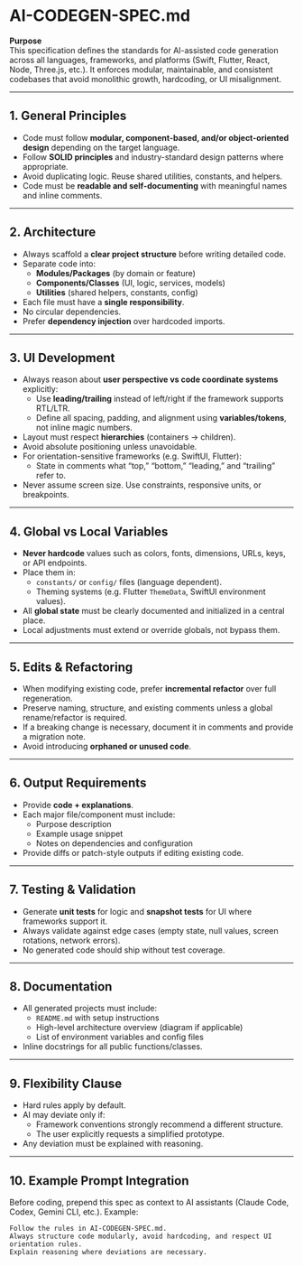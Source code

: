 # AI-CODEGEN-SPEC.md

**Purpose**  
This specification defines the standards for AI-assisted code generation across all languages, frameworks, and platforms (Swift, Flutter, React, Node, Three.js, etc.). It enforces modular, maintainable, and consistent codebases that avoid monolithic growth, hardcoding, or UI misalignment.  

---

## 1. General Principles
- Code must follow **modular, component-based, and/or object-oriented design** depending on the target language.  
- Follow **SOLID principles** and industry-standard design patterns where appropriate.  
- Avoid duplicating logic. Reuse shared utilities, constants, and helpers.  
- Code must be **readable and self-documenting** with meaningful names and inline comments.  

---

## 2. Architecture
- Always scaffold a **clear project structure** before writing detailed code.  
- Separate code into:
  - **Modules/Packages** (by domain or feature)  
  - **Components/Classes** (UI, logic, services, models)  
  - **Utilities** (shared helpers, constants, config)  
- Each file must have a **single responsibility**.  
- No circular dependencies.  
- Prefer **dependency injection** over hardcoded imports.  

---

## 3. UI Development
- Always reason about **user perspective vs code coordinate systems** explicitly:  
  - Use **leading/trailing** instead of left/right if the framework supports RTL/LTR.  
  - Define all spacing, padding, and alignment using **variables/tokens**, not inline magic numbers.  
- Layout must respect **hierarchies** (containers → children).  
- Avoid absolute positioning unless unavoidable.  
- For orientation-sensitive frameworks (e.g. SwiftUI, Flutter):  
  - State in comments what “top,” “bottom,” “leading,” and “trailing” refer to.  
- Never assume screen size. Use constraints, responsive units, or breakpoints.  

---

## 4. Global vs Local Variables
- **Never hardcode** values such as colors, fonts, dimensions, URLs, keys, or API endpoints.  
- Place them in:
  - `constants/` or `config/` files (language dependent).  
  - Theming systems (e.g. Flutter `ThemeData`, SwiftUI environment values).  
- All **global state** must be clearly documented and initialized in a central place.  
- Local adjustments must extend or override globals, not bypass them.  

---

## 5. Edits & Refactoring
- When modifying existing code, prefer **incremental refactor** over full regeneration.  
- Preserve naming, structure, and existing comments unless a global rename/refactor is required.  
- If a breaking change is necessary, document it in comments and provide a migration note.  
- Avoid introducing **orphaned or unused code**.  

---

## 6. Output Requirements
- Provide **code + explanations**.  
- Each major file/component must include:
  - Purpose description  
  - Example usage snippet  
  - Notes on dependencies and configuration  
- Provide diffs or patch-style outputs if editing existing code.  

---

## 7. Testing & Validation
- Generate **unit tests** for logic and **snapshot tests** for UI where frameworks support it.  
- Always validate against edge cases (empty state, null values, screen rotations, network errors).  
- No generated code should ship without test coverage.  

---

## 8. Documentation
- All generated projects must include:
  - `README.md` with setup instructions  
  - High-level architecture overview (diagram if applicable)  
  - List of environment variables and config files  
- Inline docstrings for all public functions/classes.  

---

## 9. Flexibility Clause
- Hard rules apply by default.  
- AI may deviate only if:  
  - Framework conventions strongly recommend a different structure.  
  - The user explicitly requests a simplified prototype.  
- Any deviation must be explained with reasoning.  

---

## 10. Example Prompt Integration
Before coding, prepend this spec as context to AI assistants (Claude Code, Codex, Gemini CLI, etc.). Example:

```
Follow the rules in AI-CODEGEN-SPEC.md. 
Always structure code modularly, avoid hardcoding, and respect UI orientation rules. 
Explain reasoning where deviations are necessary.
```
